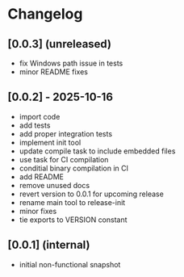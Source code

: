 # Changelog

## [0.0.3] (unreleased)

- fix Windows path issue in tests
- minor README fixes

## [0.0.2] - 2025-10-16

- import code
- add tests
- add proper integration tests
- implement init tool
- update compile task to include embedded files
- use task for CI compilation
- conditial binary compilation in CI
- add README
- remove unused docs
- revert version to 0.0.1 for upcoming release
- rename main tool to release-init
- minor fixes
- tie exports to VERSION constant

## [0.0.1] (internal)

- initial non-functional snapshot
